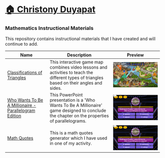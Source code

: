 # [🏠 Christony Duyapat](https://duyapat-christony.github.io) 

### Mathematics Instructional Materials
This repository contains instructional materials that I have created and will continue to add.

| Name  | Description | Preview  |
|-----------|----------|----------|
| [Classifications of Triangles](https://duyapat-christony.github.io/teaching_math/classifications_of_triangles.html) | This interactive game map combines video lessons and activities to teach the different types of triangles based on their angles and sides. | ![Classifications of Triangles](img/classifications_of_triangles.png)  |
| [Who Wants To Be A Millionaire - Parallelogram Edition](https://duyapat-christony.github.io/teaching_math/wwtbm_parallelogram_edition.html) | This PowerPoint presentation is a 'Who Wants To Be A Millionaire' game designed to conclude the chapter on the properties of parallelograms. | ![Who Wants to Be A Millionaire - Parallelogram Edition](img/wwtbm_parallelogram_edition.png) |
| [Math Quotes](https://duyapat-christony.github.io/teaching_math/math_quotes.html) | This is a math quotes generator which I have used in one of my activity. | ![Who Wants to Be A Millionaire - Parallelogram Edition](img/wwtbm_parallelogram_edition.png) |
